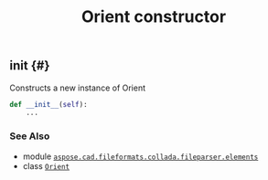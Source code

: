 ﻿---
title: Orient constructor
second_title: Aspose.CAD for Python via .NET API References
description: 
type: docs
weight: 10
url: /python-net/aspose.cad.fileformats.collada.fileparser.elements/orient/__init__/
is_root: false
---

## __init__ {#}

Constructs a new instance of Orient



```python
def __init__(self):
    ...
```





### See Also
* module [`aspose.cad.fileformats.collada.fileparser.elements`](../../)
* class [`Orient`](/cad/python-net/aspose.cad.fileformats.collada.fileparser.elements/orient)
